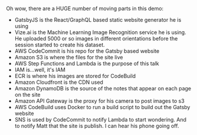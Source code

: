 Oh wow, there are a HUGE number of moving parts in this demo:

* GatsbyJS is the React/GraphQL based static website generator he is using
* Vize.ai is the Machine Learning Image Recognition service he is using. He uploaded 5000 or so images in different orientations before the session started to create his dataset.
* AWS CodeCommit is his repo for the Gatsby based website
* Amazon S3 is where the files for the site live
* AWS Step Functions and Lambda is the purpose of this talk
* IAM is...well, it's IAM
* ECR is where his images are stored for CodeBuild
* Amazon Cloudfront is the CDN used
* Amazon DynamoDB is the source of the notes that appear on each page on the site
* Amazon API Gateway is the proxy for his camera to post images to s3
* AWS CodeBuild uses Docker to run a build script to build out the Gatsby website
* SNS is used by CodeCommit to notify Lambda to start wondering. And to notify Matt that the site is publish. I can hear his phone going off.